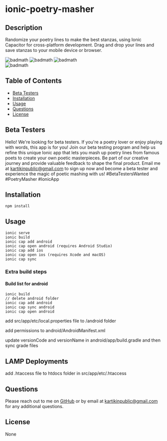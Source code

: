 # ionic-poetry-masher

## Description

Randomize your poetry lines to make the best stanzas, using Ionic Capacitor for cross-platform development. Drag and drop your lines and save stanzas to your mobile device or browser.

![badmath](https://img.shields.io/github/languages/top/nitrotap/ionic-poetry-masher)
![badmath](https://img.shields.io/github/issues/nitrotap/ionic-poetry-masher)
![badmath](https://img.shields.io/github/forks/nitrotap/ionic-poetry-masher)  
![badmath](https://img.shields.io/github/stars/nitrotap/ionic-poetry-masher)

## Table of Contents

- [Beta Testers](#Beta-Testers)
- [Installation](#Installation)
- [Usage](#Usage)
- [Questions](#Questions)
- [License](#License)

## Beta Testers

Hello! We're looking for beta testers. If you're a poetry lover or enjoy playing with words, this app is for you! Join our beta testing program and help us refine this unique Ionic app that lets you mash up poetry lines from famous poets to create your own poetic masterpieces. Be part of our creative journey and provide valuable feedback to shape the final product. Email me at [kartikinpublic@gmail.com](kartikinpublic@gmail.com) to sign up now and become a beta tester and experience the magic of poetic mashing with us! #BetaTestersWanted #PoetryMasher #IonicApp

## Installation

`npm install`

## Usage

```
ionic serve
ionic build
ionic cap add android
ionic cap open android (requires Android Studio)
ionic cap add ios
ionic cap open ios (requires Xcode and macOS)
ionic cap sync
```

### Extra build steps

#### Build list for android

```
ionic build
// delete android folder
ionic cap add android
ionic cap sync android
ionic cap open android
```

add src/app/etc/local.properties file to /android folder

add permissions to android/AndroidManifest.xml
<uses-permission android:name="android.permission.WRITE_EXTERNAL_STORAGE" />
<uses-permission android:name="android.permission.READ_EXTERNAL_STORAGE" />

update versionCode and versionName in android/app/build.gradle and then sync grade files

## LAMP Deployments

add .htaccess file to htdocs folder in src/app/etc/.htaccess

## Questions

Please reach out to me on [GitHub](https://github.com/nitrotap) or by email at kartikinpublic@gmail.com for any additional questions.

## License

None
